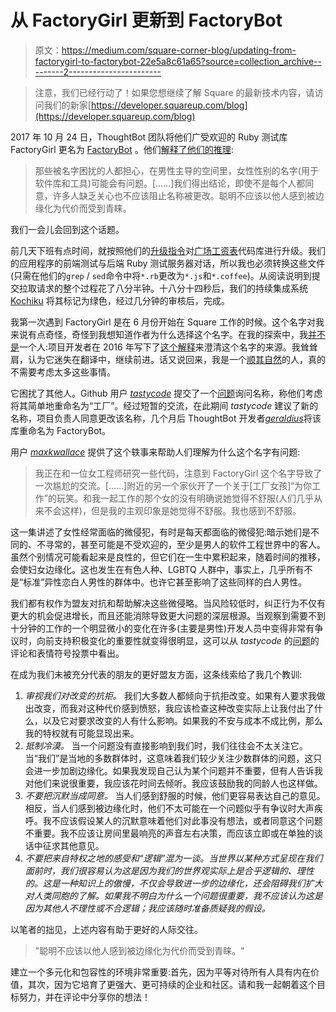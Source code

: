 # 从 FactoryGirl 更新到 FactoryBot

> 原文：<https://medium.com/square-corner-blog/updating-from-factorygirl-to-factorybot-22e5a8c61a65?source=collection_archive---------2----------------------->

> 注意，我们已经行动了！如果您想继续了解 Square 的最新技术内容，请访问我们的新家[https://developer.squareup.com/blog](https://developer.squareup.com/blog)

2017 年 10 月 24 日，ThoughtBot 团队将他们广受欢迎的 Ruby 测试库 FactoryGirl 更名为 [FactoryBot](https://github.com/thoughtbot/factory_bot) 。他们[解释了他们的推理](https://robots.thoughtbot.com/factory_bot#why):

> 那些被名字困扰的人都担心，在男性主导的空间里，女性性别的名字(用于软件库和工具)可能会有问题。[……]我们得出结论，即使不是每个人都同意，许多人缺乏关心也不应该阻止名称被更改。聪明不应该以他人感到被边缘化为代价而受到青睐。

我们一会儿会回到这个话题。

前几天下班有点时间，就按照他们的[升级指令](https://github.com/thoughtbot/factory_bot/blob/4-9-0-stable/UPGRADE_FROM_FACTORY_GIRL.md)对[广场工资表](https://squareup.com/payroll)代码库进行升级。我们的应用程序的前端测试与后端 Ruby 测试服务器对话，所以我也必须转换这些文件(只需在他们的`grep` / `sed`命令中将`*.rb`更改为`*.js`和`*.coffee`)。从阅读说明到提交拉取请求的整个过程花了八分半钟。十八分十四秒后，我们的持续集成系统 [Kochiku](https://github.com/square/kochiku) 将其标记为绿色，经过几分钟的审核后，完成。

我第一次遇到 FactoryGirl 是在 6 月份开始在 Square 工作的时候。这个名字对我来说有点奇怪，奇怪到我想知道作者为什么选择这个名字。在我的探索中，我[并不是](https://github.com/thoughtbot/factory_bot/issues/785)一个人:项目开发者在 2016 年写下了[这个解释](https://github.com/thoughtbot/factory_bot/commit/903d4325feb9c373863601cdab3fca4b6118fca7#diff-ef754c36537453011c86ea82844bc6e0)来澄清这个名字的来源。我耸耸肩，认为它迷失在翻译中，继续前进。话又说回来，我是一个[顺其自然](https://en.wikipedia.org/wiki/Cisgender)的人，真的不需要考虑太多这些事情。

它困扰了其他人。Github 用户 [*tastycode*](https://github.com/tastycode) 提交了一个[问题](https://github.com/thoughtbot/factory_bot/issues/921)询问名称，称他们考虑将其简单地重命名为“工厂”。经过短暂的交流，在此期间 *tastycode* 建议了新的名称，项目负责人同意更改该名称，几个月后 ThoughtBot 开发者[*geraldius*](https://github.com/Euraldius)将该库重命名为 FactoryBot。

用户 [*maxkwallace*](https://github.com/maxkwallace) 提供了这个轶事来帮助人们理解为什么这个名字有问题:

> 我正在和一位女工程师研究一些代码，注意到 FactoryGirl 这个名字导致了一次尴尬的交流。[……]附近的另一个家伙开了一个关于[工厂女孩]“为你工作”的玩笑。和我一起工作的那个女的没有明确说她觉得不舒服(人们几乎从来不会这样)，但是我的主观印象是她觉得不舒服。我也感到不舒服。

这一集讲述了女性经常面临的微侵犯，有时是每天都面临的微侵犯:暗示她们是不同的、不寻常的，甚至可能是不受欢迎的，至少是男人的软件工程世界中的客人。虽然个别情况可能看起来是良性的，但它们在一生中累积起来，随着时间的推移，会使妇女边缘化。这也发生在有色人种、LGBTQ 人群中，事实上，几乎所有不是“标准”异性恋白人男性的群体中。也许它甚至影响了这些同样的白人男性。

我们都有权作为盟友对抗和帮助解决这些微侵略。当风险较低时，纠正行为不仅有更大的机会促进增长，而且还能消除导致更大问题的深层根源。当观察到需要不到十分钟的工作的一个明显微小的变化在许多(主要是男性)开发人员中变得非常有争议时，向前支持积极变化的重要性就变得很明显，这可以从 *tastycode* 的[问题](https://github.com/thoughtbot/factory_bot/issues/921)的评论和表情符号投票中看出。

在成为我们未被充分代表的朋友的更好盟友方面，这条线索给了我几个教训:

1.  *审视我们对改变的抗拒。*
    我们大多数人都倾向于抗拒改变。如果有人要求我做出改变，而我对这种代价感到愤怒，我应该检查这种改变实际上让我付出了什么，以及它对要求改变的人有什么影响。如果我的不安与成本不成比例，那么我的特权就有可能显现出来。
2.  *抵制冷漠。*
    当一个问题没有直接影响到我们时，我们往往会不太关注它。当“我们”是当地的多数群体时，这意味着我们较少关注少数群体的问题，这只会进一步加剧边缘化。如果我发现自己认为某个问题并不重要，但有人告诉我对他们来说很重要，我应该花时间去倾听。我应该鼓励我的同龄人也这样做。
3.  *不要把沉默当成同意。*
    当人们感到舒服的时候，他们更容易表达自己的意见。相反，当人们感到被边缘化时，他们不太可能在一个问题似乎有争议时大声疾呼。我不应该假设某人的沉默意味着他们对此事没有想法，或者同意这个问题不重要。我不应该让房间里最响亮的声音左右决策，而应该立即或在单独的谈话中征求其他意见。
4.  *不要把来自特权之地的感受和“逻辑”混为一谈。当世界以某种方式呈现在我们面前时，我们很容易认为这是因为我们的世界观实际上是合乎逻辑的、理性的。这是一种知识上的傲慢，不仅会导致进一步的边缘化，还会阻碍我们扩大对人类同胞的了解。如果我不明白为什么一个问题很重要，我不应该认为这是因为其他人不理性或不合逻辑；我应该随时准备质疑我的假设。*

以笔者的拙见，上述内容有助于更好的人际交往。

> "聪明不应该以他人感到被边缘化为代价而受到青睐。"

建立一个多元化和包容性的环境非常重要:首先，因为平等对待所有人具有内在价值，其次，因为它培育了更强大、更可持续的企业和社区。请和我一起朝着这个目标努力，并在评论中分享你的想法！